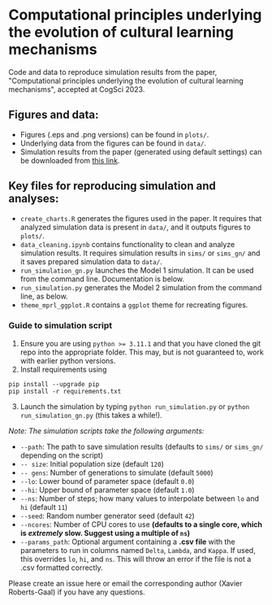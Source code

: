 # Computational principles underlying the evolution of cultural learning mechanisms

Code and data to reproduce simulation results from the paper, "Computational principles underlying the evolution of cultural learning mechanisms", accepted at CogSci 2023.

## Figures and data:
- Figures (.eps and .png versions) can be found in `plots/`.
- Underlying data from the figures can be found in `data/`.
- Simulation results from the paper (generated using default settings) can be downloaded from [this link](https://drive.google.com/drive/folders/1aHKY3w87sThStZ6kIuN17yP0NG2Yyx7I?usp=share_link).

## Key files for reproducing simulation and analyses:
- `create_charts.R` generates the figures used in the paper. It requires that analyzed simulation data is present in `data/`, and it outputs figures to `plots/`.
- `data_cleaning.ipynb` contains functionality to clean and analyze simulation results. It requires simulation results in `sims/` or `sims_gn/` and it saves prepared simulation data to `data/`.
- `run_simulation_gn.py` launches the Model 1 simulation. It can be used from the command line. Documentation is below.
- `run_simulation.py` generates the Model 2 simulation from the command line, as below.
- `theme_mprl_ggplot.R` contains a `ggplot` theme for recreating figures.

### Guide to simulation script
1. Ensure you are using `python >= 3.11.1` and that you have cloned the git repo into the appropriate folder. This may, but is not guaranteed to, work with earlier python versions.
2. Install requirements using
```
pip install --upgrade pip
pip install -r requirements.txt
```
3. Launch the simulation by typing `python run_simulation.py` or `python run_simulation_gn.py` (this takes a while!).

*Note: The simulation scripts take the following arguments:*
  - `--path`: The path to save simulation results (defaults to `sims/` or `sims_gn/` depending on the script)
  - `-- size`: Initial population size (default `120`)
  - `-- gens`: Number of generations to simulate (default `5000`)
  - `--lo`: Lower bound of parameter space (default `0.0`)
  - `--hi`: Upper bound of parameter space (default `1.0`)
  - `--ns`: Number of steps; how many values to interpolate between `lo` and `hi` (default `11`)
  - `--seed`: Random number generator seed (default `42`)
  - `--ncores`: Number of CPU cores to use **(defaults to a single core, which is *extremely* slow. Suggest using a multiple of `ns`)**
  - `--params_path`: Optional argument containing a **.csv file** with the parameters to run in columns named `Delta`, `Lambda`, and `Kappa`. If used, this overrides `lo`, `hi`, and `ns`. This will throw an error if the file is not a .csv formatted correctly.

Please create an issue here or email the corresponding author (Xavier Roberts-Gaal) if you have any questions.
